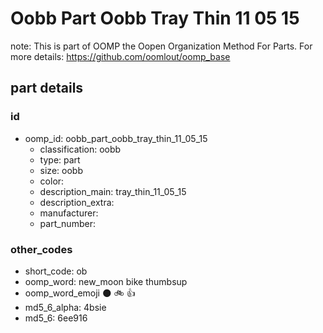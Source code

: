 # Oobb Part Oobb Tray Thin 11 05 15  

note: This is part of OOMP the Oopen Organization Method For Parts. For more details: https://github.com/oomlout/oomp_base

##  part details





### id
* oomp_id: oobb_part_oobb_tray_thin_11_05_15
  * classification: oobb
  * type: part
  * size: oobb
  * color: 
  * description_main: tray_thin_11_05_15
  * description_extra: 
  * manufacturer: 
  * part_number: 

### other_codes
* short_code: ob
* oomp_word: new_moon bike thumbsup
* oomp_word_emoji :new_moon: :bike: :thumbsup:
* md5_6_alpha: 4bsie
* md5_6: 6ee916